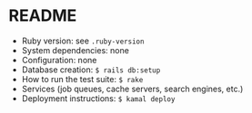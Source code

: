 # README

- Ruby version: see `.ruby-version`
- System dependencies: none
- Configuration: none
- Database creation: `$ rails db:setup`
- How to run the test suite: `$ rake`
- Services (job queues, cache servers, search engines, etc.)
- Deployment instructions: `$ kamal deploy`
